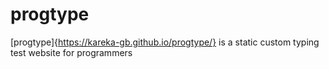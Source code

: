 # progtype
[progtype]{https://kareka-gb.github.io/progtype/} is a static custom typing test website for programmers
